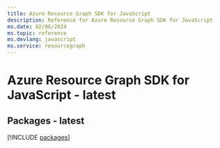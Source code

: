 ```yaml
---
title: Azure Resource Graph SDK for JavaScript
description: Reference for Azure Resource Graph SDK for JavaScript
ms.date: 02/06/2024
ms.topic: reference
ms.devlang: javascript
ms.service: resourcegraph
---
```

# Azure Resource Graph SDK for JavaScript - latest
## Packages - latest
[!INCLUDE [packages](resource-graph-index.md)]